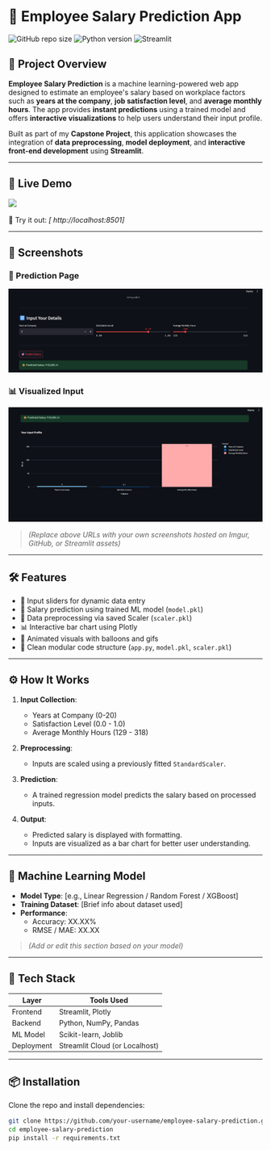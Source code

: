 # 💼 Employee Salary Prediction App

![GitHub repo size](https://img.shields.io/github/repo-size/your-username/employee-salary-prediction)
![Python version](https://img.shields.io/badge/python-3.8%2B-blue)
![Streamlit](https://img.shields.io/badge/streamlit-powered-red?logo=streamlit)

## 🧠 Project Overview

**Employee Salary Prediction** is a machine learning-powered web app designed to estimate an employee's salary based on workplace factors such as **years at the company**, **job satisfaction level**, and **average monthly hours**. The app provides **instant predictions** using a trained model and offers **interactive visualizations** to help users understand their input profile.

Built as part of my **Capstone Project**, this application showcases the integration of **data preprocessing**, **model deployment**, and **interactive front-end development** using **Streamlit**.

---

## 🚀 Live Demo

<img src="https://media.giphy.com/media/bolghismAzrpisoqut/giphy.gif" width="700"/>

🎯 Try it out: _[ http://localhost:8501]_  


---

## 📸 Screenshots

### 🎯 Prediction Page
![Prediction UI](https://github.com/ShafinMz08/Employee-Salary-Prediction/blob/main/images/Prediction.png)

### 📊 Visualized Input
![Bar Chart](https://github.com/ShafinMz08/Employee-Salary-Prediction/blob/main/images/Graph.png)

> _(Replace above URLs with your own screenshots hosted on Imgur, GitHub, or Streamlit assets)_

---

## 🛠 Features

- 🔢 Input sliders for dynamic data entry
- 🧠 Salary prediction using trained ML model (`model.pkl`)
- 📏 Data preprocessing via saved Scaler (`scaler.pkl`)
- 📊 Interactive bar chart using Plotly
- 🎈 Animated visuals with balloons and gifs
- 🔐 Clean modular code structure (`app.py`, `model.pkl`, `scaler.pkl`)

---

## ⚙️ How It Works

1. **Input Collection**:
   - Years at Company (0-20)
   - Satisfaction Level (0.0 - 1.0)
   - Average Monthly Hours (129 - 318)

2. **Preprocessing**:
   - Inputs are scaled using a previously fitted `StandardScaler`.

3. **Prediction**:
   - A trained regression model predicts the salary based on processed inputs.

4. **Output**:
   - Predicted salary is displayed with formatting.
   - Inputs are visualized as a bar chart for better user understanding.

---

## 🧪 Machine Learning Model

- **Model Type**: [e.g., Linear Regression / Random Forest / XGBoost]
- **Training Dataset**: [Brief info about dataset used]
- **Performance**:
  - Accuracy: XX.XX%
  - RMSE / MAE: XX.XX

> *(Add or edit this section based on your model)*

---

## 🧰 Tech Stack

| Layer       | Tools Used                         |
|-------------|------------------------------------|
| Frontend    | Streamlit, Plotly                  |
| Backend     | Python, NumPy, Pandas              |
| ML Model    | Scikit-learn, Joblib               |
| Deployment  | Streamlit Cloud (or Localhost)     |

---

## 📦 Installation

Clone the repo and install dependencies:

```bash
git clone https://github.com/your-username/employee-salary-prediction.git
cd employee-salary-prediction
pip install -r requirements.txt
